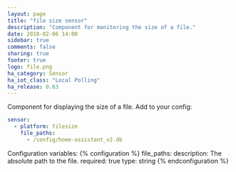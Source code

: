```yaml
---
layout: page
title: "file size sensor"
description: "Component for monitoring the size of a file."
date: 2018-02-06 14:00
sidebar: true
comments: false
sharing: true
footer: true
logo: file.png
ha_category: Sensor
ha_iot_class: "Local Polling"
ha_release: 0.63
---
```


Component for displaying the size of a file.
Add to your config:

```yaml
sensor:
  - platform: filesize
    file_paths:
      - /config/home-assistant_v2.db
  ```

Configuration variables:
{% configuration %}
file_paths:
  description: The absolute path to the file.
  required: true
  type: string
{% endconfiguration %}
